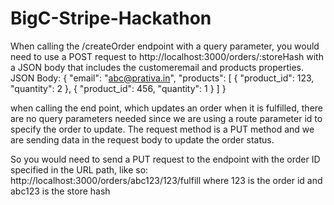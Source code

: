 # BigC-Stripe-Hackathon

When calling the /createOrder endpoint with a query parameter, you would need to use a POST request to 
http://localhost:3000/orders/:storeHash
with a JSON body that includes the customeremail and products properties.
JSON Body:
{
  "email": "abc@prativa.in",
  "products": [
    {
      "product_id": 123,
      "quantity": 2
    },
    {
      "product_id": 456,
      "quantity": 1
    }
  ]
}

when calling the end point, which updates an order when it is fulfilled, there are no query parameters needed since we are using a route parameter id to specify the order to update. The request method is a PUT method and we are sending data in the request body to update the order status.

So you would need to send a PUT request to the endpoint with the order ID specified in the URL path, like so:
http://localhost:3000/orders/abc123/123/fulfill
where 123 is the order id and abc123 is the store hash
